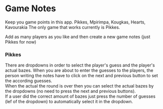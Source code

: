# Game Notes
Keep you game points in this app. Pikkes, Mpirimpa, Kougkas, Hearts, Kavourakia
The only game that works currently is Pikkes.

Add as many players as you like and then create a new game notes (just Pikkes for now)


### Pikkes
There are dropdowns in order to select the player's guess and the player's actual bazes.
When you are about to enter the guesses to the players, the person writing the notes have to click on the next and previous button to set the according guesses.  
When the actual the round is over then you can select the actual bazes by the dropdowns (no need to press the next and previous buttons).  
If a user did the correct amount of bazes just press the number of guesses (lef of the dropdown) to automatically select it in the dropdown.
